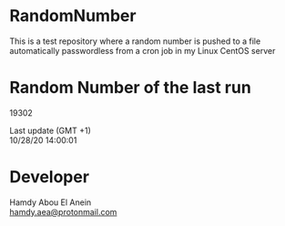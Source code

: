 # RandomNumber    
This is a test repository where a random number is pushed to a file automatically passwordless from a cron job in my Linux CentOS server    
# Random Number of the last run   
19302
      
Last update (GMT +1)    
10/28/20 14:00:01
# Developer    
Hamdy Abou El Anein   
hamdy.aea@protonmail.com
